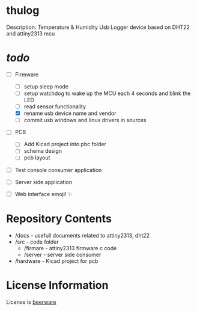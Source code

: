thulog
======

Description: Temperature &amp; Humidity Usb Logger device based on DHT22 and attiny2313 mcu



*todo*
========
- [ ] Firmware
     - [ ] setup sleep mode 
     - [ ] setup watchdog to wake up the MCU each 4 seconds and blink the LED
     - [ ] read sensor functionality 
	 - [x] rename usb device name and vendor
	 - [ ] commit usb windows and linux drivers in sources
- [ ] PCB 
     - [ ] Add Kicad project into pbc folder
     - [ ] schema design
     - [ ] pcb layout 
- [ ] Test console consumer application
- [ ] Server side application
- [ ] Web interface emoji! :sparkles:


Repository Contents
========
* /docs - usefull documents related to attiny2313, dht22
* /src -  code folder
	- /firmare - attiny2313 firmware c code
	- /server  - server side consumer
* /hardware - Kicad project for pcb	

License Information
========

License is [beerware](http://en.wikipedia.org/wiki/Beerware)
